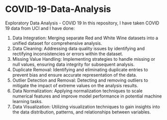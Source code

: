 # COVID-19-Data-Analysis
Exploratory Data Analysis - COVID 19
In this repository, I have taken COVID 19 data from UCI and I have done:

1. Data Integration: Merging separate Red and White Wine datasets into a unified dataset for comprehensive analysis.<br>
2. Data Cleaning: Addressing data quality issues by identifying and rectifying inconsistencies or errors within the dataset.<br>
3. Missing Value Handling: Implementing strategies to handle missing or null values, ensuring data integrity for subsequent analysis.<br>
4. Duplicate Removal: Identifying and eliminating duplicate entries to prevent bias and ensure accurate representation of the data.<br>
5. Outlier Detection and Removal: Detecting and removing outliers to mitigate the impact of extreme values on the analysis results.<br>
6. Data Normalization: Applying normalization techniques to scale numerical features and improve model performance in potential machine learning tasks.<br>
7. Data Visualization: Utilizing visualization techniques to gain insights into the data distribution, patterns, and relationships between variables.<br>
